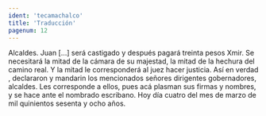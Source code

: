 ```yaml
---
ident: 'tecamachalco'
title: 'Traducción'
pagenum: 12
---
```

Alcaldes. Juan […] será castigado y después pagará treinta pesos Xmir. Se necesitará la mitad de la cámara de su majestad, la mitad de la hechura del camino real. Y la mitad le corresponderá al juez hacer justicia. Así en verdad , declararon y mandarin los mencionados señores dirigentes gobernadores, alcaldes. Les corresponde a ellos, pues acá plasman sus firmas y nombres, y se hace ante el nombrado escribano. Hoy día cuatro del mes de marzo de mil quinientos sesenta y ocho años.

